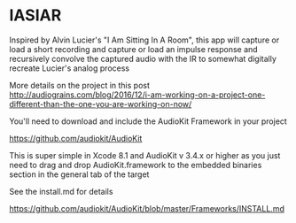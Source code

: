 # IASIAR

Inspired by Alvin Lucier's "I Am Sitting In A Room", this app will capture or load a short recording and capture or load an impulse response and recursively convolve the captured audio with the IR to somewhat digitally recreate Lucier's analog process

More details on the project in this post
http://audiograins.com/blog/2016/12/i-am-working-on-a-project-one-different-than-the-one-you-are-working-on-now/

You'll need to download and include the AudioKit Framework in your project

https://github.com/audiokit/AudioKit

This is super simple in Xcode 8.1 and AudioKit v 3.4.x or higher as you just need to drag and drop AudioKit.framework to the embedded binaries section in the general tab of the target

See the install.md for details

https://github.com/audiokit/AudioKit/blob/master/Frameworks/INSTALL.md


